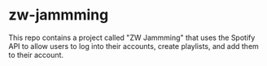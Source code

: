 # zw-jammming
This repo contains a project called "ZW Jammming" that uses the Spotify API to allow users to log into their accounts, create playlists, and add them to their account.

